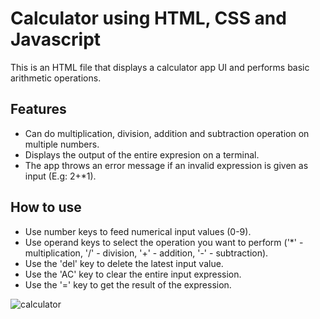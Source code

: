 # Calculator using HTML, CSS and Javascript
 This is an HTML  file that displays a calculator app UI and performs basic arithmetic operations.
 ## Features
- Can do multiplication, division, addition and subtraction operation on multiple numbers.
- Displays the output of the entire expresion on a terminal.
- The app throws an error message if an invalid expression is given as input (E.g: 2+*1).
## How to use
- Use number keys to feed numerical input values (0-9).
- Use operand keys to select the operation you want to perform ('*' - multiplication, '/' - division, '+' - addition, '-' - subtraction).
- Use the 'del' key to delete the latest input value.
- Use the 'AC' key to clear the entire input expression.
- Use the '=' key to get the result of the expression.

![calculator](https://github.com/sidharthn13/training/assets/148940680/5f808c78-58f2-4786-b398-7d85cfd79f86)
